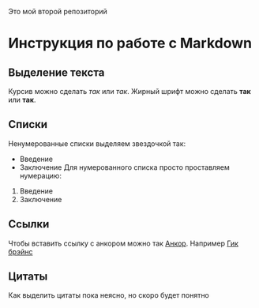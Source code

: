 Это мой второй репозиторий

# Инструкция по работе с Markdown 

## Выделение текста
Курсив можно сделать *так* или _так_.
Жирный шрифт можно сделать **так** или __так__.
## Списки
Ненумерованные списки выделяем звездочкой так:
* Введение
* Заключение
Для нумерованного списка просто проставляем нумерацию:
1. Введение
2. Заключение
## Ссылки
Чтобы вставить ссылку с анкором можно так [Анкор](ссылка).
Например [Гик брэйнс](https://gb.ru/)
## Цитаты
Как выделить цитаты пока неясно, но скоро будет понятно